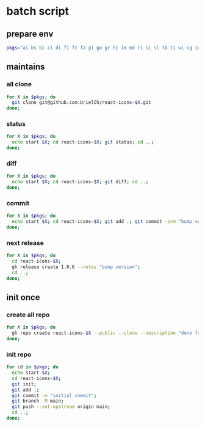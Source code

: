 # batch script

## prepare env

```bash
pkgs="ai bs bi ci di fi fc fa gi go gr hi im md ri si sl tb ti wi cg io hi2 io5 tfi vsc lu rx"
```

## maintains

### all clone

```bash
for X in $pkgs; do
  git clone git@github.com:UrielCh/react-icons-$X.git
done;
```

### status
```bash
for X in $pkgs; do
  echo start $X; cd react-icons-$X; git status; cd ..;
done;
```

### diff
```bash
for X in $pkgs; do
  echo start $X; cd react-icons-$X; git diff; cd ..;
done;
```

### commit
```bash
for X in $pkgs; do
  echo start $X; cd react-icons-$X; git add .; git commit -avm "bump version"; git push; cd ..;
done;
```

### next release
```bash
for X in $pkgs; do
  cd react-icons-$X; 
  gh release create 1.0.6 --notes "bump version";
  cd ..;
done;
```

## init once

### create all repo
```bash
for X in $pkgs; do
  gh repo create react-icons-$X --public --clone --description "deno fresh react-icons for ai"  --disable-issues --disable-wiki
done;
```

### init repo
```bash
for cd in $pkgs; do
  echo start $X;
  cd react-icons-$X;
  git init;
  git add .;
  git commit -m "initial commit";
  git branch -M main;
  git push --set-upstream origin main;
  cd ..;
done;
```

